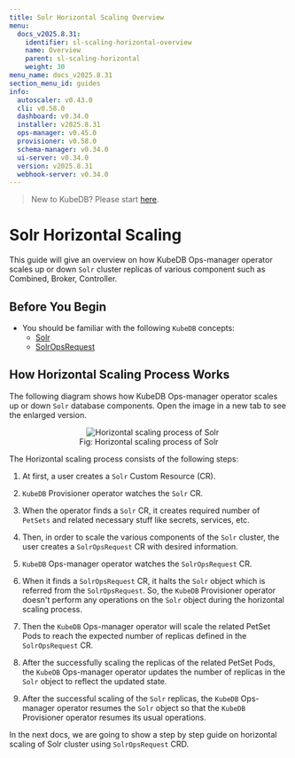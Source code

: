 ```yaml
---
title: Solr Horizontal Scaling Overview
menu:
  docs_v2025.8.31:
    identifier: sl-scaling-horizontal-overview
    name: Overview
    parent: sl-scaling-horizontal
    weight: 30
menu_name: docs_v2025.8.31
section_menu_id: guides
info:
  autoscaler: v0.43.0
  cli: v0.58.0
  dashboard: v0.34.0
  installer: v2025.8.31
  ops-manager: v0.45.0
  provisioner: v0.58.0
  schema-manager: v0.34.0
  ui-server: v0.34.0
  version: v2025.8.31
  webhook-server: v0.34.0
---
```


> New to KubeDB? Please start [here](/docs/v2025.8.31/README).

# Solr Horizontal Scaling

This guide will give an overview on how KubeDB Ops-manager operator scales up or down `Solr` cluster replicas of various component such as Combined, Broker, Controller.

## Before You Begin

- You should be familiar with the following `KubeDB` concepts:
    - [Solr](/docs/v2025.8.31/guides/solr/concepts/solr)
    - [SolrOpsRequest](/docs/v2025.8.31/guides/solr/concepts/solropsrequests)

## How Horizontal Scaling Process Works

The following diagram shows how KubeDB Ops-manager operator scales up or down `Solr` database components. Open the image in a new tab to see the enlarged version.

<figure align="center">
  <img alt="Horizontal scaling process of Solr" src="/docs/v2025.8.31/images/day-2-operation/solr/horizontal-scaling.svg">
<figcaption align="center">Fig: Horizontal scaling process of Solr</figcaption>
</figure>

The Horizontal scaling process consists of the following steps:

1. At first, a user creates a `Solr` Custom Resource (CR).

2. `KubeDB` Provisioner  operator watches the `Solr` CR.

3. When the operator finds a `Solr` CR, it creates required number of `PetSets` and related necessary stuff like secrets, services, etc.

4. Then, in order to scale the various components of the `Solr` cluster, the user creates a `SolrOpsRequest` CR with desired information.

5. `KubeDB` Ops-manager operator watches the `SolrOpsRequest` CR.

6. When it finds a `SolrOpsRequest` CR, it halts the `Solr` object which is referred from the `SolrOpsRequest`. So, the `KubeDB` Provisioner  operator doesn't perform any operations on the `Solr` object during the horizontal scaling process.

7. Then the `KubeDB` Ops-manager operator will scale the related PetSet Pods to reach the expected number of replicas defined in the `SolrOpsRequest` CR.

8. After the successfully scaling the replicas of the related PetSet Pods, the `KubeDB` Ops-manager operator updates the number of replicas in the `Solr` object to reflect the updated state.

9. After the successful scaling of the `Solr` replicas, the `KubeDB` Ops-manager operator resumes the `Solr` object so that the `KubeDB` Provisioner  operator resumes its usual operations.

In the next docs, we are going to show a step by step guide on horizontal scaling of Solr cluster using `SolrOpsRequest` CRD.